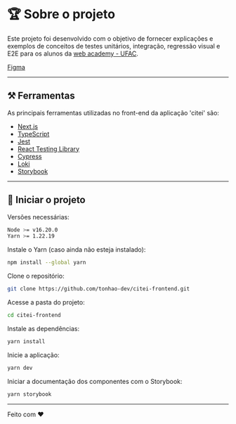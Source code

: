 # 🏆 Sobre o projeto

Este projeto foi desenvolvido com o objetivo de fornecer explicações e exemplos de conceitos de testes unitários, integração, regressão visual e E2E para os alunos da [web academy - UFAC](http://webacademy.ufac.br/).

[Figma](https://www.figma.com/file/fj6Ya9rlaIoKFM4hwWgvpq/Citei?type=design&node-id=8-20)

---

## ⚒ Ferramentas

As principais ferramentas utilizadas no front-end da aplicação 'citei' são:

- [Next.js](https://nextjs.org/)
- [TypeScript](https://www.typescriptlang.org/)
- [Jest](https://jestjs.io/pt-BR/)
- [React Testing Library](https://testing-library.com/docs/react-testing-library/intro/)
- [Cypress](https://www.cypress.io/)
- [Loki](https://loki.js.org/)
- [Storybook](https://storybook.js.org/)

---

## 🚀 Iniciar o projeto

Versões necessárias:

```bash
Node >= v16.20.0
Yarn >= 1.22.19
```

Instale o Yarn (caso ainda não esteja instalado):

```sh
npm install --global yarn
```

Clone o repositório:

```sh
git clone https://github.com/tonhao-dev/citei-frontend.git
```

Acesse a pasta do projeto:

```sh
cd citei-frontend
```

Instale as dependências:

```sh
yarn install
```

Inicie a aplicação:

```sh
yarn dev
```

Iniciar a documentação dos componentes com o Storybook:

```sh
yarn storybook
```

---

Feito com ❤️
